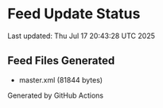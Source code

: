 # Feed Update Status
Last updated: Thu Jul 17 20:43:28 UTC 2025

## Feed Files Generated
- master.xml (81844 bytes)

Generated by GitHub Actions

